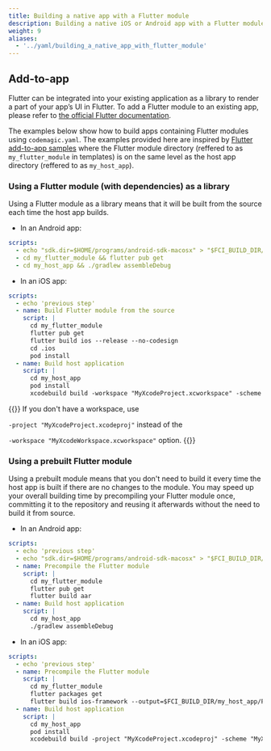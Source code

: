 ```yaml
---
title: Building a native app with a Flutter module
description: Building a native iOS or Android app with a Flutter module
weight: 9
aliases:
  - '../yaml/building_a_native_app_with_flutter_module'
---
```


## Add-to-app

Flutter can be integrated into your existing application as a library to render a part of your app’s UI in Flutter. To add a Flutter module to an existing app, please refer to [the official Flutter documentation](https://flutter.dev/docs/development/add-to-app).

The examples below show how to build apps containing Flutter modules using `codemagic.yaml`. The examples provided here are inspired by [Flutter add-to-app samples](https://github.com/flutter/samples/tree/master/add_to_app) where the Flutter module directory (reffered to as `my_flutter_module` in templates) is on the same level as the host app directory (reffered to as `my_host_app`). 

### Using a Flutter module (with dependencies) as a library

Using a Flutter module as a library means that it will be built from the source each time the host app builds. 

* In an Android app:

```yaml
scripts:
  - echo "sdk.dir=$HOME/programs/android-sdk-macosx" > "$FCI_BUILD_DIR/my_host_app/local.properties"
  - cd my_flutter_module && flutter pub get
  - cd my_host_app && ./gradlew assembleDebug
```

* In an iOS app:

```yaml
scripts:
  - echo 'previous step'
  - name: Build Flutter module from the source
    script: |
      cd my_flutter_module
      flutter pub get
      flutter build ios --release --no-codesign
      cd .ios
      pod install
  - name: Build host application
    script: |
      cd my_host_app
      pod install
      xcodebuild build -workspace "MyXcodeProject.xcworkspace" -scheme "MyXcodeScheme" CODE_SIGN_IDENTITY="" CODE_SIGNING_REQUIRED=NO CODE_SIGNING_ALLOWED=NO
```

{{<notebox>}}
If you don't have a workspace, use 

`-project "MyXcodeProject.xcodeproj"` instead of the 

`-workspace "MyXcodeWorkspace.xcworkspace"` option.
{{</notebox>}}

### Using a prebuilt Flutter module

Using a prebuilt module means that you don't need to build it every time the host app is built if there are no changes to the module. You may speed up your overall building time by precompiling your Flutter module once, committing it to the repository and reusing it afterwards without the need to build it from source.

* In an Android app:

```yaml
scripts:
  - echo 'previous step'
  - echo "sdk.dir=$HOME/programs/android-sdk-macosx" > "$FCI_BUILD_DIR/my_host_app/local.properties"
  - name: Precompile the Flutter module
    script: |
      cd my_flutter_module
      flutter pub get
      flutter build aar
  - name: Build host application
    script: |
      cd my_host_app
      ./gradlew assembleDebug
```

* In an iOS app:

```yaml
scripts:
  - echo 'previous step'
  - name: Precompile the Flutter module
    script: |
      cd my_flutter_module
      flutter packages get
      flutter build ios-framework --output=$FCI_BUILD_DIR/my_host_app/Flutter
  - name: Build host application
    script: |
      cd my_host_app
      pod install
      xcodebuild build -project "MyXcodeProject.xcodeproj" -scheme "MyXcodeScheme" CODE_SIGN_IDENTITY="" CODE_SIGNING_REQUIRED=NO CODE_SIGNING_ALLOWED=NO
```